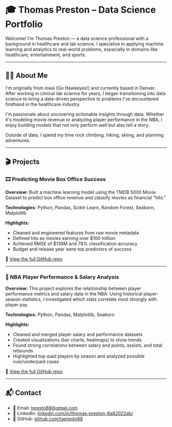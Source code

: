 # 🎓 Thomas Preston – Data Science Portfolio

Welcome! I’m Thomas Preston — a data science professional with a background in healthcare and lab science. I specialize in applying machine learning and analytics to real-world problems, especially in domains like healthcare, entertainment, and sports.

---

## 👨‍🔬 About Me

I'm originally from Iowa (Go Hawkeyes!) and currently based in Denver. After working in clinical lab science for years, I began transitioning into data science to bring a data-driven perspective to problems I've encountered firsthand in the healthcare industry.

I'm passionate about uncovering actionable insights through data. Whether it's modeling movie revenue or analyzing player performance in the NBA, I enjoy building models that not only perform well but also tell a story.

Outside of data, I spend my time rock climbing, hiking, skiing, and planning adventures.

---

## 🎬 Projects

### 🎞️ Predicting Movie Box Office Success

**Overview:** 
Built a machine learning model using the TMDB 5000 Movie Dataset to predict box office revenue and classify movies as financial "hits."

**Technologies:** 
Python, Pandas, Scikit-Learn, Random Forest, Seaborn, Matplotlib

**Highlights:**
- Cleaned and engineered features from raw movie metadata
- Defined hits as movies earning over $100 million
- Achieved RMSE of \$139M and 78% classification accuracy
- Budget and release year were top predictors of success

🔗 [View the full GitHub repo](https://github.com/tapresto88.github.io/movie-success-prediction)

---

### 🏀 NBA Player Performance & Salary Analysis

**Overview:** 
This project explores the relationship between player performance metrics and salary data in the NBA. Using historical player-season statistics, I investigated which stats correlate most strongly with player pay.

**Technologies:** 
Python, Pandas, Matplotlib, Seaborn

**Highlights:**
- Cleaned and merged player salary and performance datasets
- Created visualizations (bar charts, heatmaps) to show trends
- Found strong correlations between salary and points, assists, and total rebounds
- Highlighted top-paid players by season and analyzed possible over/underpaid cases

🔗 [View the full GitHub repo](https://github.com/tapresto88.github.io/nba-salary-analysis)

---

## 📬 Contact

- 📧 Email: tpresto88@gmail.com
- 💼 LinkedIn: [linkedin.com/in/thomas-preston-8a82022ab/](https://linkedin.com/in/thomas-preston-8a82022ab/) 
- 🐙 GitHub: [github.com/tapresto88](https://github.com/tapresto88)
